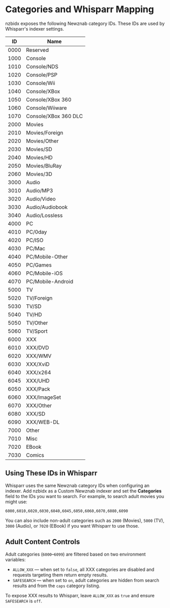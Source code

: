 # Categories and Whisparr Mapping

nzbidx exposes the following Newznab category IDs. These IDs are used by Whisparr's indexer settings.

| ID | Name |
| --- | --- |
| 0000 | Reserved |
| 1000 | Console |
| 1010 | Console/NDS |
| 1020 | Console/PSP |
| 1030 | Console/Wii |
| 1040 | Console/XBox |
| 1050 | Console/XBox 360 |
| 1060 | Console/Wiiware |
| 1070 | Console/XBox 360 DLC |
| 2000 | Movies |
| 2010 | Movies/Foreign |
| 2020 | Movies/Other |
| 2030 | Movies/SD |
| 2040 | Movies/HD |
| 2050 | Movies/BluRay |
| 2060 | Movies/3D |
| 3000 | Audio |
| 3010 | Audio/MP3 |
| 3020 | Audio/Video |
| 3030 | Audio/Audiobook |
| 3040 | Audio/Lossless |
| 4000 | PC |
| 4010 | PC/0day |
| 4020 | PC/ISO |
| 4030 | PC/Mac |
| 4040 | PC/Mobile-Other |
| 4050 | PC/Games |
| 4060 | PC/Mobile-iOS |
| 4070 | PC/Mobile-Android |
| 5000 | TV |
| 5020 | TV/Foreign |
| 5030 | TV/SD |
| 5040 | TV/HD |
| 5050 | TV/Other |
| 5060 | TV/Sport |
| 6000 | XXX |
| 6010 | XXX/DVD |
| 6020 | XXX/WMV |
| 6030 | XXX/XviD |
| 6040 | XXX/x264 |
| 6045 | XXX/UHD |
| 6050 | XXX/Pack |
| 6060 | XXX/ImageSet |
| 6070 | XXX/Other |
| 6080 | XXX/SD |
| 6090 | XXX/WEB-DL |
| 7000 | Other |
| 7010 | Misc |
| 7020 | EBook |
| 7030 | Comics |

## Using These IDs in Whisparr

Whisparr uses the same Newznab category IDs when configuring an indexer. Add nzbidx as a Custom Newznab indexer and set the **Categories** field to the IDs you want to search. For example, to search adult movies you might use:

```
6000,6010,6020,6030,6040,6045,6050,6060,6070,6080,6090
```

You can also include non-adult categories such as `2000` (Movies), `5000` (TV), `3000` (Audio), or `7020` (EBook) if you want Whisparr to use those.

## Adult Content Controls

Adult categories (`6000`–`6099`) are filtered based on two environment variables:

- `ALLOW_XXX` — when set to `false`, all XXX categories are disabled and requests targeting them return empty results.
- `SAFESEARCH` — when set to `on`, adult categories are hidden from search results and from the `caps` category listing.

To expose XXX results to Whisparr, leave `ALLOW_XXX` as `true` and ensure `SAFESEARCH` is `off`.

